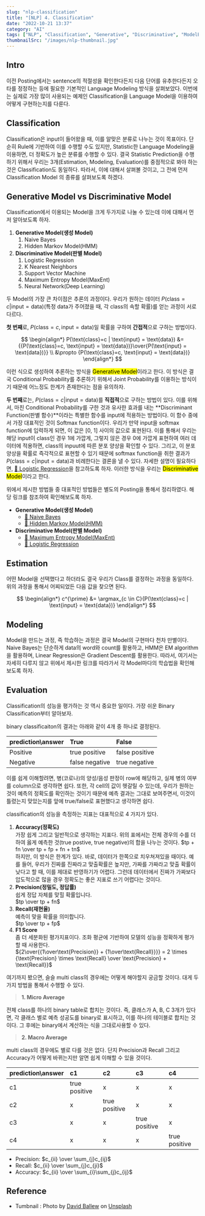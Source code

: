 ```yaml
---
slug: "nlp-classification"
title: "[NLP] 4. Classification"
date: "2022-10-21 13:37"
category: "AI"
tags: ["NLP", "Classification", "Generative", "Discriminative", "ModelEvaluation"]
thumbnailSrc: "/images/nlp-thumbnail.jpg"
---
```


## Intro

이전 Posting에서는 sentence의 적절성을 확인한다든지 다음 단어를 유추한다든지 오타를 정정하는 등에 필요한 기본적인 Language Modeling 방식을 살펴보았다. 이번에는 실제로 가장 많이 사용되는 예제인 Classification을 Language Model을 이용하여 어떻게 구현하는지를 다룬다.

## Classification

Classification은 input이 들어왔을 때, 이를 알맞은 분류로 나누는 것이 목표이다. 단순히 Rule에 기반하여 이를 수행할 수도 있지만, Statistic한 Language Modeling을 이용하면, 더 정확도가 높은 분류를 수행할 수 있다. 결국 Statistic Prediction을 수행하기 위해서 우리는 3개(Estimation, Modeling, Evaluation)를 중점적으로 봐야 하는 것은 Classification도 동일하다. 따라서, 이에 대해서 살펴볼 것이고, 그 전에 먼저 Classification Model 의 종류를 살펴보도록 하겠다.

## Generative Model vs Discriminative Model

Classification에서 이용되는 Model을 크게 두가지로 나눌 수 있는데 이에 대해서 먼저 알아보도록 하자.

1. **Generative Model(생성 Model)**
   1. Naive Bayes
   2. Hidden Markov Model(HMM)
2. **Discriminative Model(판별 Model)**
   1. Logistic Regression
   2. K Nearest Neighbors
   3. Support Vector Machine
   4. Maximum Entropy Model(MaxEnt)
   5. Neural Network(Deep Learning)

두 Model의 가장 큰 차이점은 추론의 과정이다. 우리가 원하는 데이터 $P(\text{class}=c | \text{input} = \text{data})$(특정 data가 주어졌을 때, 각 class의 속할 확률)를 얻는 과정이 서로 다르다.

**첫 번째**로, $P(\text{class}=c, \text{input} = \text{data})$일 확률을 구하여 **간접적**으로 구하는 방법이다.

$$
\begin{align*}
P(\text{class}=c | \text{input} = \text{data}) &= {{P(\text{class}=c, \text{input} = \text{data})}\over{P(\text{input} = \text{data})}} \\
&\propto {P(\text{class}=c, \text{input} = \text{data})}
\end{align*}
$$

이런 식으로 생성하여 추론하는 방식을 <mark>Generative Model</mark>이라고 한다. 이 방식은 결국 Conditional Probability를 추론하기 위해서 Joint Probability를 이용하는 방식이기 때문에 어느정도 한계가 존재한다는 점을 유의하자.

**두 번째**로는, $P(\text{class}=c | \text{input} = \text{data})$를 **직접적**으로 구하는 방법이 있다. 이를 위해서, 마친 Conditional Probability를 구한 것과 유사한 효과를 내는 **Discriminant Function(판별 함수)**이라는 특별한 함수를 input에 적용하는 방법이다. 이 함수 중에서 가장 대표적인 것이 Softmax function이다. 우리가 만약 input을 softmax function에 입력하게 되면, 이 값은 [0, 1] 사이의 값으로 표현된다. 이를 통해서 우리는 해당 input이 class인 경우 1에 가깝게, 그렇지 않은 경우 0에 가깝게 표현하여 여러 데이터에 적용하면, class의 inpuut에 따른 분포 양상을 확인할 수 있다. 그리고, 이 분포 양상을 확률로 즉각적으로 표현할 수 있기 때문에 softmax function을 취한 결과가 $P(\text{class}=c | \text{input} = \text{data})$과 비례한다는 결론을 낼 수 있다. 자세한 설명이 필요하다면, [🔗 Logistic Regression](/posts/ml-logistic-regression#Logistic-Regression)을 참고하도록 하자. 이러한 방식을 우리는 <mark>Discriminative Model</mark>이라고 한다.

위에서 제시한 방법들 중 대표적인 방법들은 별도의 Posting을 통해서 정리하였다. 해당 링크를 참조하여 확인해보도록 하자.

- **Generative Model(생성 Model)**
  - [🔗 Naive Bayes](/posts/nlp-naive-bayes)
  - [🔗 Hidden Markov Model(HMM)](/posts/nlp-hmm)
- **Discriminative Model(판별 Model)**
  - [🔗 Maximum Entropy Model(MaxEnt)](/posts/nlp-maxent)
  - [🔗 Logistic Regression](/posts/ml-logistic-regression)

## Estimation

어떤 Model을 선택했다고 하더라도 결국 우리가 Class를 결정하는 과정을 동일하다. 위의 과정을 통해서 어찌되었든 다음 값을 찾으면 된다.

$$
\begin{align*}
c^{\prime} &= \argmax_{c \in C}{P(\text{class}=c | \text{input} = \text{data})}
\end{align*}
$$

## Modeling

Model을 만드는 과정, 즉 학습하는 과정은 결국 Model의 구현마다 천차 만별이다. Naive Bayes는 단순하게 data의 word와 count를 활용하고, HMM은 EM algorithm을 활용하며, Linear Regression은 Gradient Descent를 활용한다. 따라서, 여기서는 자세히 다루지 않고 위에서 제시한 링크를 따라가서 각 Model마다의 학습법을 확인해보도록 하자.

## Evaluation

Classification의 성능을 평가하는 것 역시 중요한 일이다. 가장 쉬운 Binary Classification부터 알아보자.

binary classificaiton의 결과는 아래와 같이 4개 중 하나로 결정된다.

| prediction\answer | True           | False          |
| :---------------- | :------------- | :------------- |
| Positive          | true positive  | false positive |
| Negative          | false negative | true negative  |

이를 쉽게 이해할려면, 병(코로나)의 양성/음성 판정이 row에 해당하고, 실제 병의 여부를 column으로 생각하면 쉽다. 또한, 각 cell의 값이 헷갈릴 수 있는데, 우리가 원하는 것이 예측의 정확도를 확인하는 것이기 때문에 예측 결과는 그대로 보여주면서, 이것이 틀렸는지 맞았는지를 앞에 true/false로 표현했다고 생각하면 쉽다.

classification의 성능을 측정하는 지표는 대표적으로 4 가지가 있다.

1. **Accuracy(정확도)**  
   가장 쉽게 그리고 일반적으로 생각하는 지표다. 위의 표에서는 전체 경우의 수를 더하여 옳게 예측한 것(true postive, true negative)의 합을 나누는 것이다.
   $tp + fn \over tp + fp + fn + tn$  
   하지만, 이 방식은 한계가 있다. 바로, 데이터가 한쪽으로 치우쳐져있을 때이다. 예를 들어, 우리가 진짜를 진짜라고 맞출확률은 높지만, 가짜를 가짜라고 맞출 확률이 낮다고 할 때, 이를 제대로 반영하기가 어렵다. 그런데 데이터에서 진짜가 가짜보다 압도적으로 많을 경우 정확도는 좋은 지표로 쓰기 어렵다는 것이다.
2. **Precision(정밀도, 정답률)**  
   쉽게 정답 자체를 맞힐 확률입니다.  
   $tp \over tp + fn$
3. **Recall(재현율)**  
   예측이 맞을 확률을 의미합니다.  
   $tp \over tp + fp$
4. **F1 Score**  
   좀 더 세분화된 평가지표이다. 조화 평균에 기반하여 모델의 성능을 정확하게 평가할 때 사용한다.  
   ${2\over{{1\over\text{Precision}} + {1\over\text{Recall}}}} = 2 \times {\text{Precision} \times \text{Recall} \over \text{Precision} + \text{Recall}}$

여기까지 봤으면, 슬슬 multi class의 경우에는 어떻게 해야할지 궁금할 것이다. 대게 두 가지 방법을 통해서 수행할 수 있다.

> **1. Micro Average**

전체 class를 하나의 binary table로 합치는 것이다. 즉, 클래스가 A, B, C 3개가 있다면, 각 클래스 별로 예측 성공도를 binary로 표시하고, 이를 하나의 테이블로 합치는 것이다. 그 후에는 binary에서 계산하는 식을 그대로사용할 수 있다.  

> **2. Macro Average**

multi class의 경우에도 별로 다를 것은 없다. 단지 Precision과 Recall 그리고 Accuracy가 어떻게 바뀌는지만 알면 쉽게 이해할 수 있을 것이다.  

| prediction\answer | c1            | c2            | c3            | c4            |
| :---------------- | :------------ | :------------ | :------------ | :------------ |
| c1                | true positive | x             | x             | x             |
| c2                | x             | true positive | x             | x             |
| c3                | x             | x             | true positive | x             |
| c4                | x             | x             | x             | true positive |

- Precision: $c_{ii} \over \sum_{j}c_{ij}$
- Recall: $c_{ii} \over \sum_{j}c_{ji}$
- Accuracy: $c_{ii} \over \sum_{i}\sum_{j}c_{ij}$

## Reference

- Tumbnail : Photo by [David Ballew](https://unsplash.com/@daveballew?utm_source=unsplash&utm_medium=referral&utm_content=creditCopyText) on [Unsplash](https://unsplash.com/@daveballew?utm_source=unsplash&utm_medium=referral&utm_content=creditCopyText)
